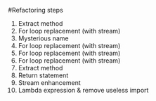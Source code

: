 #Refactoring steps

1. Extract method
2. For loop replacement (with stream)
3. Mysterious name
4. For loop replacement (with stream)
5. For loop replacement (with stream)
6. For loop replacement (with stream)
7. Extract method
8. Return statement
9. Stream enhancement
10. Lambda expression & remove useless import 
